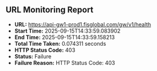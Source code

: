 ## URL Monitoring Report

- **URL:** https://api-gw1-prod1.fisglobal.com/gw/v1/health
- **Start Time:** 2025-09-15T14:33:59.083902
- **End Time:** 2025-09-15T14:33:59.158213
- **Total Time Taken:** 0.074311 seconds
- **HTTP Status Code:** 403
- **Status:** Failure
- **Failure Reason:** HTTP Status Code: 403
